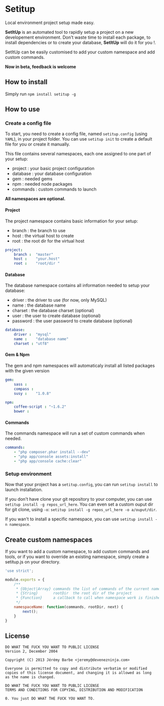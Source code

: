 # Setitup

Local environment project setup made easy.

**SetItUp** is an automated tool to rapidly setup a project on a new developement environment. Don't waste time to install each package, to install dependencies or to create your database, **SetItUp** will do it for you !.

SetItUp can be easily customised to add your custom namespace and add custom commands.

**Now in beta, feedback is welcome**

## How to install

Simply run `npm install setitup -g`

## How to use

### Create a config file

To start, you need to create a config file, named `setitup.config` (using `YAML`), in your project folder. You can use `setitup init` to create a default file for you or create it manually.

This file contains several namespaces, each one assigned to one part of your setup:

- project : your basic project configuration
- database : your database configuration
- gem : needed gems
- npm : needed node packages
- commands : custom commands to launch

**All namespaces are optional.**


#### Project
The project namespace contains basic information for your setup: 
- branch : the branch to use
- host : the virtual host to create
- root : the root dir for the virtual host


```yaml
project:
    branch :  "master"
    host :    "your.host"
    root :    "root/dir "
```

#### Database
The database namespace contains all information needed to setup your database:
- driver : the driver to use (for now, only MySQL)
- name : the database name
- charset : the database charset (optional)
- user : the user to create database (optional)
- password : the user password to create database (optional)

```yaml
database:
    driver :  "mysql"
    name :    "database name"
    charset : "utf8"
```

#### Gem & Npm
The gem and npm namespaces will automaticaly install all listed packages with the given version

```yaml
gem:
    sass :
    compass :
    susy :    "1.0.8"

npm:
    coffee-script : "~1.6.2"
    bower :
```

#### Commands
The commands namespace will run a set of custom commands when needed. 

```yaml
commands:
    - "php composer.phar install --dev"
    - "php app/console assets:install"
    - "php app/console cache:clear"
```

### Setup environment

Now that your project has a `setitup.config`, you can run `setitup install` to launch installation.

If you don't have clone your git repository to your computer, you can use `setitup install -g repos_url_here`. You can even set a custom ouput dir for git clone, using `-o`: `setitup install -g repos_url_here -o a/ouput/dir`.

If you wan't to install a specific namespace, you can use `setitup install -n namespace`.

## Create custom namespaces

If you want to add a custom namespace, to add custom commands and tools, or if you want to override an existing namespace, simply create a setitup.js on your directory.

```javascript
'use strict';

module.exports = {
    /**
     * {Object|Array} commands the list of commands of the current namespace
     * {String}       rootDir  the root dir of the project
     * {Function}     a callback to call when namespace work is finished
     */
    namespaceName: function(commands, rootDir, next) {
        next();
    }
}
```

## License

```
DO WHAT THE FUCK YOU WANT TO PUBLIC LICENSE
Version 2, December 2004

Copyright (C) 2013 Jérémy Barbe <jeremy@devenezninja.com>

Everyone is permitted to copy and distribute verbatim or modified
copies of this license document, and changing it is allowed as long
as the name is changed.

DO WHAT THE FUCK YOU WANT TO PUBLIC LICENSE
TERMS AND CONDITIONS FOR COPYING, DISTRIBUTION AND MODIFICATION

0. You just DO WHAT THE FUCK YOU WANT TO.
```

